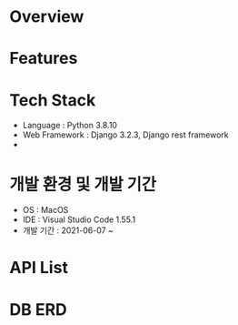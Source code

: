 # Overview

# Features

# Tech Stack
- Language : Python 3.8.10
- Web Framework : Django 3.2.3, Django rest framework
-  

# 개발 환경 및 개발 기간
- OS : MacOS
- IDE : Visual Studio Code 1.55.1
- 개발 기간 : 2021-06-07 ~ 

# API List

# DB ERD